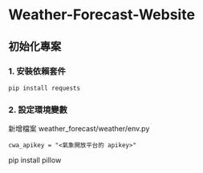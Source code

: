 # Weather-Forecast-Website

## 初始化專案

### 1. 安裝依賴套件
    pip install requests

### 2. 設定環境變數
新增檔案 weather_forecast/weather/env.py

    cwa_apikey = "<氣象開放平台的 apikey>"

pip install pillow